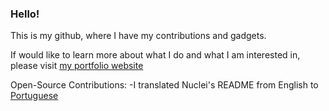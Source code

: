 ### Hello!
This is my github, where I have my contributions and gadgets.

If would like to learn more about what I do and what I am interested in, please visit [my portfolio website](reyrjarroneto.com)

Open-Source Contributions:
  -I translated Nuclei's README from English to [Portuguese](https://github.com/projectdiscovery/nuclei/blob/main/README_PT-BR.md)

<!--
**Jarro01X/Jarro01X** is a ✨ _special_ ✨ repository because its `README.md` (this file) appears on your GitHub profile.

Here are some ideas to get you started:

- 🔭 I’m currently working on ...
- 🌱 I’m currently learning ...
- 👯 I’m looking to collaborate on ...
- 🤔 I’m looking for help with ...
- 💬 Ask me about ...
- 📫 How to reach me: ...
- 😄 Pronouns: ...
- ⚡ Fun fact: ...
-->
